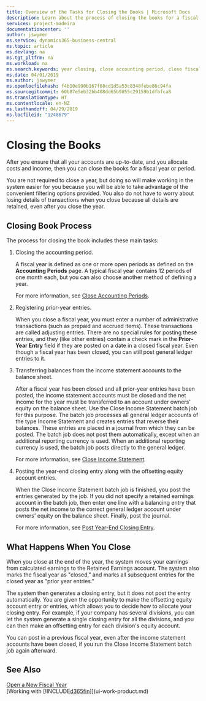 ```yaml
---
title: Overview of the Tasks for Closing the Books | Microsoft Docs
description: Learn about the process of closing the books for a fiscal year or period, and what happens after you close at the end of a year.
services: project-madeira
documentationcenter: ''
author: jswymer
ms.service: dynamics365-business-central
ms.topic: article
ms.devlang: na
ms.tgt_pltfrm: na
ms.workload: na
ms.search.keywords: year closing, close accounting period, close fiscal year, bank account detailed trial balance
ms.date: 04/01/2019
ms.author: jswymer
ms.openlocfilehash: f4b10e990b167f68cd1d5a53c8348febe86c94fa
ms.sourcegitcommit: 60b87e5eb32bb408dd65b9855c29159b1dfbfca8
ms.translationtype: HT
ms.contentlocale: en-NZ
ms.lasthandoff: 04/29/2019
ms.locfileid: "1248679"
---
```

# <a name="closing-the-books"></a>Closing the Books
After you ensure that all your accounts are up-to-date, and you allocate costs and income, then you can close the books for a fiscal year or period.

You are not required to close a year, but doing so will make working in the system easier for you because you will be able to take advantage of the convenient filtering options provided. You also do not have to worry about losing details of transactions when you close because all details are retained, even after you close the year.

## <a name="closing-book-process"></a>Closing Book Process
The process for closing the book includes these main tasks:

1. Closing the accounting period.

    A fiscal year is defined as one or more open periods as defined on the **Accounting Periods** page. A typical fiscal year contains 12 periods of one month each, but you can also choose another method of defining a year.

    For more information, see [Close Accounting Periods](year-close-account-periods.md).
2. Registering prior-year entries.

    When you close a fiscal year, you must enter a number of administrative transactions (such as prepaid and accrued items). These transactions are called adjusting entries. There are no special rules for posting these entries, and they (like other entries) contain a check mark in the **Prior-Year Entry** field if they are posted on a date in a closed fiscal year. Even though a fiscal year has been closed, you can still post general ledger entries to it.
3. Transferring balances from the income statement accounts to the balance sheet.

    After a fiscal year has been closed and all prior-year entries have been posted, the income statement accounts must be closed and the net income for the year must be transferred to an account under owners' equity on the balance sheet. Use the Close Income Statement batch job for this purpose. The batch job processes all general ledger accounts of the type Income Statement and creates entries that reverse their balances. These entries are placed in a journal from which they can be posted. The batch job does not post them automatically, except when an additional reporting currency is used. When an additional reporting currency is used, the batch job posts directly to the general ledger.

    For more information, see [Close Income Statement](year-close-income-statement.md).
4. Posting the year-end closing entry along with the offsetting equity account entries.

    When the Close Income Statement batch job is finished, you post the entries generated by the job. If you did not specify a retained earnings account in the batch job, then enter one line with a balancing entry that posts the net income to the correct general ledger account under owners' equity on the balance sheet. Finally, post the journal.

    For more information, see [Post Year-End Closing Entry](year-how-post-year-end-close-entry.md).

## <a name="what-happens-when-you-close"></a>What Happens When You Close
When you close at the end of the year, the system moves your earnings from calculated earnings to the Retained Earnings account. The system also marks the fiscal year as "closed," and marks all subsequent entries for the closed year as "prior year entries."

The system then generates a closing entry, but it does not post the entry automatically. You are given the opportunity to make the offsetting equity account entry or entries, which allows you to decide how to allocate your closing entry. For example, if your company has several divisions, you can let the system generate a single closing entry for all the divisions, and you can then make an offsetting entry for each division's equity account.

You can post in a previous fiscal year, even after the income statement accounts have been closed, if you run the Close Income Statement batch job again afterward.

## <a name="see-also"></a>See Also
[Open a New Fiscal Year](finance-how-open-new-fiscal-year.md)  
[Working with [!INCLUDE[d365fin](includes/d365fin_md.md)]](ui-work-product.md)
